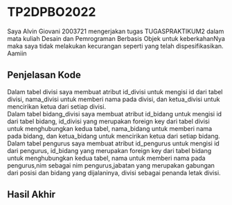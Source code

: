 # TP2DPBO2022
Saya Alvin Giovani 2003721 mengerjakan tugas TUGASPRAKTIKUM2 dalam mata kuliah Desain dan Pemrograman Berbasis Objek untuk keberkahanNya maka saya tidak melakukan kecurangan seperti yang telah dispesifikasikan. Aamiin <br>

## Penjelasan Kode

Dalam tabel divisi saya membuat atribut id_divisi untuk mengisi id dari tabel divisi, nama_divisi untuk memberi nama pada divisi, dan ketua_divisi untuk mencirikan ketua dari setiap divisi. <br>
Dalam tabel bidang_divisi saya membuat atribut id_bidang untuk mengisi id dari tabel bidang, id_divisi yang merupakan foreign key dari tabel divisi untuk menghubungkan kedua tabel,  nama_bidang untuk memberi nama pada bidang, dan ketua_bidang untuk mencirikan ketua dari setiap bidang. <br>
Dalam tabel pengurus saya membuat atribut id_pengurus untuk mengisi id dari pengurus, id_bidang yang merupakan foreign key dari tabel bidang untuk menghubungkan kedua tabel,  nama  untuk memberi nama pada pengurus,nim sebagai nim pengurus,jabatan yang merupakan gabungan dari posisi dan bidang yang dijalaninya, divisi sebagai penanda letak divisi. <br>

## Hasil Akhir
